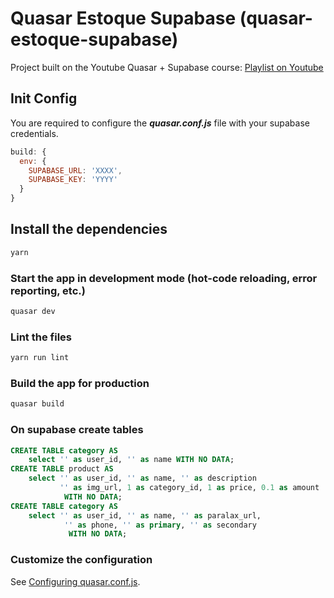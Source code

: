 # Quasar Estoque Supabase (quasar-estoque-supabase)

Project built on the Youtube Quasar + Supabase course: [Playlist on Youtube](https://www.youtube.com/watch?v=6ep8cy6pP74&list=PLBjvYfV_TvwIfgvouZCaLtgjYdrWQL02d&index=1)

## Init Config

You are required to configure the ***quasar.conf.js*** file with your supabase credentials.

```js
build: {
  env: {
    SUPABASE_URL: 'XXXX',
    SUPABASE_KEY: 'YYYY'
  }
}
```

## Install the dependencies
```bash
yarn
```

### Start the app in development mode (hot-code reloading, error reporting, etc.)
```bash
quasar dev
```

### Lint the files
```bash
yarn run lint
```

### Build the app for production
```bash
quasar build
```

### On supabase create tables
```sql
CREATE TABLE category AS
    select '' as user_id, '' as name WITH NO DATA;
CREATE TABLE product AS
    select '' as user_id, '' as name, '' as description
           '' as img_url, 1 as category_id, 1 as price, 0.1 as amount
            WITH NO DATA;
CREATE TABLE category AS
    select '' as user_id, '' as name, '' as paralax_url,
            '' as phone, '' as primary, '' as secondary
             WITH NO DATA;
```

### Customize the configuration
See [Configuring quasar.conf.js](https://quasar.dev/quasar-cli/quasar-conf-js).
